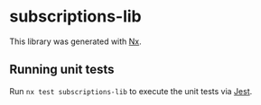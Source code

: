 # subscriptions-lib

This library was generated with [Nx](https://nx.dev).

## Running unit tests

Run `nx test subscriptions-lib` to execute the unit tests via [Jest](https://jestjs.io).
